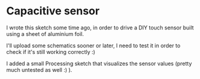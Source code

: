 Capacitive sensor
=================

I wrote this sketch some time ago, in order to drive a DIY touch sensor built using a sheet of aluminium foil.

I'll upload some schematics sooner or later, I need to test it in order to check if it's still working correctly :)

I added a small Processing sketch that visualizes the sensor values (pretty much untested as well :) ).